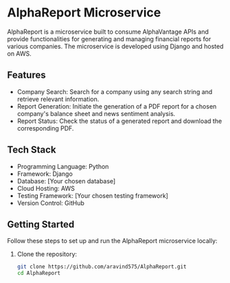 # AlphaReport Microservice

AlphaReport is a microservice built to consume AlphaVantage APIs and provide functionalities for generating and managing financial reports for various companies. The microservice is developed using Django and hosted on AWS.

## Features

- Company Search: Search for a company using any search string and retrieve relevant information.
- Report Generation: Initiate the generation of a PDF report for a chosen company's balance sheet and news sentiment analysis.
- Report Status: Check the status of a generated report and download the corresponding PDF.

## Tech Stack

- Programming Language: Python
- Framework: Django
- Database: [Your chosen database]
- Cloud Hosting: AWS
- Testing Framework: [Your chosen testing framework]
- Version Control: GitHub

## Getting Started

Follow these steps to set up and run the AlphaReport microservice locally:

1. Clone the repository:

   ```bash
   git clone https://github.com/aravind575/AlphaReport.git
   cd AlphaReport
